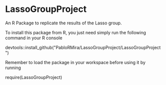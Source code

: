 # LassoGroupProject
An R Package to replicate the results of the Lasso group.

To install this package from R, you just need simply run the following command in your R console

devtools::install_github("PabloRMira/LassoGroupProject/LassoGroupProject")

Remember to load the package in your workspace before using it by running

require(LassoGroupProject)
